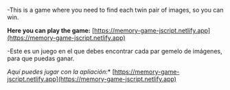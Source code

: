 -This is a game where you need to find each twin pair of images, 
so you can win.

**Here you can play the game:** [https://memory-game-jscript.netlify.app](https://memory-game-jscript.netlify.app)

-Este es un juego en el que debes encontrar cada par gemelo de imágenes,
para que puedas ganar.

*Aquí puedes jugar con la apliación:** [https://memory-game-jscript.netlify.app](https://memory-game-jscript.netlify.app)